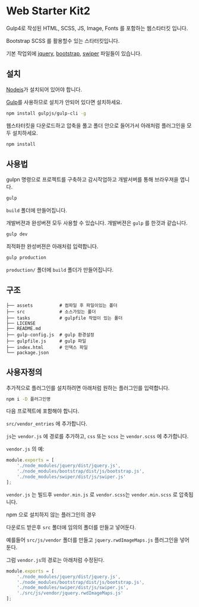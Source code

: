 # Web Starter Kit2

Gulp4로 작성된 HTML, SCSS, JS, Image, Fonts 를 포함하는 웹스타터킷 입니다.

Bootstrap SCSS 를 활용할수 있는 스타터킷입니다.


기본 작업외에 [jquery](https://jquery.com/), [bootstrap](https://getbootstrap.com/), [swiper](https://idangero.us/swiper/) 파일들이 있습니다.


## 설치

[Nodejs](https://nodejs.org)가 설치되어 있어야 합니다.

[Gulp](http://gulpjs.com)를 사용하므로 설치가 안되어 있다면 설치하세요.

```sh
npm install gulpjs/gulp-cli -g
```

웹스타터킷을 다운로드하고 압축을 풀고 폴더 안으로 들어가서 아래처럼 플러그인을 모두 설치하세요.

```sh
npm install
```



## 사용법

gulpn 명령으로 프로젝트를 구축하고 감시작업하고 개발서버를 통해 브라우져을 엽니다.

```sh
gulp
```

`build` 폴더에 만들어집니다.

개발버젼과 완성버젼 모두 사용할 수 있습니다. 개발버젼은 `gulp` 를 한것과 같습니다.


```sh
gulp dev
```


최적화한 완성버젼은 아래처럼 입력합니다.

```sh
gulp production
```

`production/` 폴더에 `build` 폴더가 만들어집니다.


## 구조

```
├── assets          # 컴파일 후 파일이있는 폴더
├── src             # 소스가있는 폴더
├── tasks           # gulpfile 작업이 있는 폴더
├── LICENSE
├── README.md
├── gulp-config.js  # gulp 환경설정
├── gulpfile.js     # gulp 파일
├── index.html      # 인덱스 파일
└── package.json    

```


## 사용자정의

추가적으로 플러그인를 설치하려면 아래처럼 원하는 플러그인를 입력합니다.

```sh
npm i -D 플러그인명
```

다음 프로젝트에 포함해야 합니다.

`src/vendor_entries` 에 추가합니다.

`js`는 `vendor.js` 에 경로를 추가하고, `css` 또는 `scss` 는 `vendor.scss` 에 추가합니다.

`vendor.js` 의 예:

```js
module.exports = [
    './node_modules/jquery/dist/jquery.js',
    './node_modules/bootstrap/dist/js/bootstrap.js',
    './node_modules/swiper/dist/js/swiper.js'
];
```

`vendor.js` 는 빌드후 `vendor.min.js` 로 `vendor.scss`는 `vendor.min.scss` 로 압축됩니다.


npm 으로 설치하지 않는 플러그인의 경우

다운로드 받은후 `src` 폴더에 임의의 폴더를 만들고 넣어둔다.

예를들어 `src/js/vendor` 폴더를 만들고 `jquery.rwdImageMaps.js` 플러그인을 넣어둔다.

그럼 `vendor.js`의 경로는 아래처럼 수정된다.


```js
module.exports = [
    './node_modules/jquery/dist/jquery.js',
    './node_modules/bootstrap/dist/js/bootstrap.js',
    './node_modules/swiper/dist/js/swiper.js',
    './src/js/vendor/jquery.rwdImageMaps.js'
];
```


